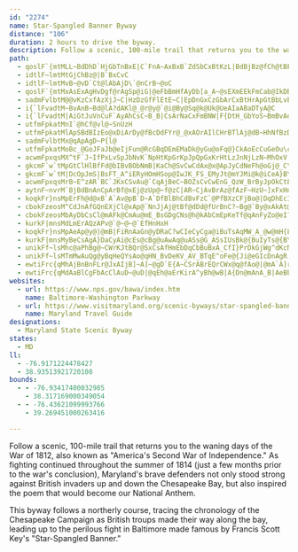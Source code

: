 ```yaml
---
id: "2274"
name: Star-Spangled Banner Byway
distance: "106"
duration: 2 hours to drive the byway.
description: Follow a scenic, 100-mile trail that returns you to the waning days of the War of 1812, also known as "America's Second War of Independence."
path:
  - qoslF`{mtMLL~BdDhD`HjGbTnBxE|C`FnA~AxBxB`ZdSbCxBtKzL|BdBjBz@fCh@tBFtFg@pJiA|Ga@bC?hC^lCv@bBx@rErD
  - idtlF~lmtMtGjChBz@|B`BxCvC
  - idtlF~lmtMvB~@vD`Ct@lAbAjD\`@nCrB~@oC
  - qoslF`{mtMxAsExAgHvDgf@rAgSp@iG|@eFbBmHfAyDb[a_A~@sEXmEEkFmCab@IkDBmEZ{F^yCb@mCxBgJ|AgF|IqUbDqGbHuKtBoD~CqGdMwX~A{Ft@aF`@uER}Ej@cC|FeNnAwBn@q@|@k@xBq@dAo@lP}CtIo@lJZ`UjC`GJdJi@`Eu@d{Aeb@tFmArDShGOby@a@pFLrDj@vCv@|EzBvo@|]jElClDnCrH~HhTvYfClCbFnE|AjAbGrDlExBvF~BnL|Flc@|X
  - sadmFvlbtM@@vKzCxfAzXjJ~C|HzDzGfFlEtE~C|EpDnGxCzGbArCxBtHrApGtBbLvEvTlCxHlFzKlDnGpDpFfD~EpDhEN^pInIbCpBbDrBpE~BhEtA`HvAxOfBbFpAfE`BtFdDxOnMrClBjNfHhHdEfVnQhEnC|GlCl@GxCZtCHrM@bD\~Bj@vFlChCtBpEpExC|BrDlB`FvAxC^rCD|Sq@nFJfCXnE`AzBv@pExBhF`EhF`GjErDjCdB
  - i{`lFvadtM~BvAnB~Bd@lA?dAKl@_@r@y@`@i@By@Sq@k@Uk@UeAIaABaDTyA@C
  - i{`lFvadtM|AiGtJuVnCuF`AyAhCsC~B_B|CsArNaCxFmBNW|F{DtH_GbYoS~BmBvAqAlCuD~CaFhCuFrAwDbBuFjA_GrMe|@bFwYvDuPx@wBnAaCdAmAfBeABoA}MRq@?CgFHo@Xu@~@qAxBaA|AeAdBeCf@mArDgOlB_JD}AQyAoDoKsBsIiDiKi@}Bs@oDmB_EiEiM}E_ZAq@D_@rD{Id@yAnC{Mp@aKd@mLhBiQN{C?{Ae@yG}AgLmAmOCuI_@sGGaFuAm_@SkAsDmMmCuK}@wF_AcE_A}CcCsFOk@OgAEeBFgD`@}CnBwI`FoOdAqAzC_C`E_CN_@GcASo@wG_Z_Am@_@e@iAsCyA{@wAi@eBuAs@kAcAaDiAaDuAkFSk@sAyAsGmGs@oAiEgRYmGDuE\}@n@OxXtEpZtEpDv@jIxBxCjAxE`CbGrD`DjCxC|DlFxKbU~f@tH~LjL~OrBxDr@xB~@`FbDlZdAvFr@tBr@~AdBtCvIrJnCrE~B~Fd@`Bx@xD^lCXrDNdD^t`@NrF^rDx@lEXdAhAdCdb@py@fDmGvI}RjBkIpF_X\sAfEaKdAuCX}BJaBX{F?yBYqA{BsGWsAO_B?aAReCXyAt@yBjOkb@`AwBf@}@lAkA`HoC~AeAb@e@jOqRlCgHrBgD~AqB`DsB|HgD
  - utfmFpkatMnI`@hCf@vl@~SnUzH
  - utfmFpkatMlApSBdBIzEo@xDiArDy@fBcDdFYr@_@xAOrAIlCHrBTlAj@dB~HhNfBzDj@pBRxA@r@AjA]rFLrCT`BbCnKNfB@xAEdAKv@i@`C}@`BiCdDyAfCo@pB[dBM|BNvAh@zAlDpEn@lA^dBNjBNzD?nBEdHc@pP?~BB~BzCtr@A~@Sl@lAj@pGrErB~@`ANlABvDSTwbAe@mEmAaUmBoa@FiAtBeQRsHNgBjBkJv@{HbB}JH}@IuIo@oH?gBTyCn@yA|EsEx@YvCm@d@c@bCuEhCeIv@sAtCgBfFw@x@o@PY
  - sadmFvlbtMx@qApAgD~P{l@
  - utfmFpkatMoBc_@GoJFaJb@eIjFun@RcGBqDEmEMaDk@yGu@oFq@}CkAoEcCuGeOu\cCsDiCcDgBcByDyCeCoAoGyByBe@iFm@kDQcF?mEVqI`A
  - acwmFpxqsMX^tF`J~IfPxLvSpJbNvK`NpHtKpGrKpJpQpGxKrHtLzJnNjLzN~MhOxV|VzItJzInKjIlKhXl_@`FlGzJjL`OdO`HrGlFrE|T`QzP`MvUjOzNjHbNbG|M~EjJ~C`LbEjGjCbGrCvV`NdGxCri@jVxElChLdJvBlA
  - gkcmF`w`tMpGtClHlBfFd@bIBvBObNmB|KaCh@SvCwCdAx@x@ApJyCdNeFh@oGj@_C\o@bDsE|C_CnAk@bAUz@K`BJx@ZdA~@^x@t@fCrMiIlAk@`@A
  - gkcmF`w`tM|DcOpJmS|BsFT_A^iERyHOmHSop@IwJK_FS_EMyJt@mYJMi@k@iCeA}BYs@a@uA}@_@mAY_@qCs@{@eAcBkAUg@
  - acwmFpxqsMrB~E^zAR`BC`JKxCSvAu@`CqAjBeC~BOZsCvCwEnG_QzW_BrByJpOkCtEcBdEcGzMuKjS_LbSwXxg@yP|]
  - aytnF~nvrM`BjBdBnAnCpArBf@xEj@zUp@~f@zC|AR~CjAvBrAz@fAzF~HzU~]xFxHnCrClE~CrAr@rFnBhDh@hIt@vKpAnp@fFv\`ClEd@rB`@hC~@`ErChFdF|ErGlDnGnBxEnCnJbJr_@pH|YdShz@bChJrC|HlAlCjq@ncAfFlH~DvGvChG|@jCzDtOhDbMjBhGlB~E~DrIvC`FbFlGfFxFndAf}@jp@|k@xTnRxL|JfGrFlpAvvArCxC|HjGdIhEzMdFxPrFbV|Izc@tOtGxCxCdBjTtNxH`GjUbRpP`O|HrH`CbCbJrL
  - koqkFr}nsMpErFh@d@xB`A`Av@pB`D~A`DfBlBhCdBvFzC`@PfBXzCFjBo@|DqDhEcIr@w@bC{AvDkBhDmA
  - cbokFzeosM^CdJnAfGQnEXjCl@xAp@`NnJjAj@tBf@dDd@fUrBnC?~Bg@`By@xAkAt@_Ax@uAx@yBx@_EpBmM^gHTaCh@mBn@cAhA}@jLqH|FgDpFyEjD{B~W{KrDsA
  - cbokFzeosMbAyDbCsCl@mAFk@CmAu@mE_BsGDgCNs@h@kAbCmEpKeTf@qAnFyZo@eI?s@NmAhC{KzG{Ux@{DN_D?iNnAco@F_FOgAGkAJ}@Va@
  - kurkF|mnsMdLmErAQzAPv@`@~@~@`EfHnHxH
  - koqkFr}nsMpAeAp@y@|@mB|FiRnAaGn@yDRaC?wCIeCyCga@iBuTsAqMW_A_@w@mH{L@u@Zc@rH{Cr@k@rDaEb@s@Rg@NkBNkYP}B\sBt@{CbAmBxB}Cf@sA\}AVcDO{G?gCNmE`@gEl@eDnAiDfB}D~AiGlDoRt@{KEm@
  - kurkF|mnsMyBeCsAgA}DaCyAi@cEs@cBg@uAwAq@uASs@G_ASsIUsBk@{BuIyTs@{BYeAuEeYc@uDi@cICcEb@sDhAqDN_Ab@aGSiAcA_BUq@UeBIaE@gJAmASkBi@cBuBsFaJ}SgDkGeI{KuDoKo@wA{CgD{AyB_@Og@F
  - unikFf~lsMhc@aPhBg@~CWrKJtBQr@SxCsAfHmEbDqCbBuBxA_CfI}PrDkGjWg^dKcNhEyDfLyHhJ{ErL{FtAk@fCc@v@EnBJrDx@rLvHbIfCnATfA?dCUvA]pAe@n@m@fIwJdJgIpJ_LdJaJxAeAlImF`DmCrCoBxEkChLmFhHuB~Pu@hR]vAUnHuBtH}@|CDnCRvBb@hBlAxLtJnBp@vEz@nCJhD[bCIdM~@vG?fEMtARnLrDbEfCjDjAnGnDbBv@|GxBvA~@rBlB~BtCXn@lDbOtAhDb@t@n@`@bCp@|B~@pIzFhAdAxCrE`F`EhChCt@jARjADtAu@`KI|CNtAhAzEJjDv@tEh@|AxEbHx@x@hC|A|U{OlBsAxAsAfAeB~DsL~@{AnA_A~JuF~AwAfBsBtL}QtByBxAgA|B_@|FYdLqBlAYbQuGtHeChYmG~Ce@~CG`ERzGpBjCh@~Dd@dFVzLtBnC\lDRnMg@hIiA|Bg@xMmF|By@zA[vFW|DF`Gb@rCl@re@lRtBbA|C|BfCzCdJbQdYrm@pAjBrB`BzXhLzQxInCjAbCr@lR`B`Dl@|Ad@fCjArErCfFhCnRlHbAoFrAyDtBmDlGsHpBoCn@iAbAaCrCuIfCuGfEgIvBeDlAeBbe@ah@bE_EbSiPjC_D|BaEh@mAhAgGlDo[hBqN|@{EzAsFhMc_@bBiGtAgLb@aJIeVGkFm@gJuFok@e@sIEmGNgIlAmb@n@sGx@_Ep^ckAl@_Cj@gFJeDUmNLwEbHmn@RgCnD{ZXuDRmFZGlBL\RzBR`AKpAe@`AAdE~AlAPd@Et@_@jBqAd@SlMwBtA]Ti@DYYcULsAl@{@fCqBfBkB~Bg@rAy@v@gAd@cBTiBT_FCgBe@gDOyC?_Fh@qREs@]sAAk@NgCXqAtAgClBaEh@}EdAoFlB}ODgORkFt@uFf@yAvBgCvBkDn@sBb@uCSuGKi@[y@gAuAgDiBmC{CkAgBsCsC_@y@YqAMuAK_CJsBb@kBb@sEn@mCjAeBRm@KuB[eD?gCjBaSh@}NIaBbBqB~@a@jCCxB[dFYvA@hEj@rAEbAs@jBkDVy@^{D\eBbGoT~@yB\{Ax@yFMs@cAsAwC{Ga@mBCyCaB_COc@KaAAyDO_BgCaI_AuESeCE_EXqHReCGsCk@kEiCcI?gBt@sG^qB\aA|E_HrC}EdBiBbDiCfH_FrCyCnHiKdAmC|EmRhA_D~CgGn@cB`CkIhAaCyo@iSkB_AaBaBy@yA{AaFy@kBs@kAu@eA{LkMiB}@}A[sCKyDVwBX}E`BwIrEcAXeAFmAA_Be@aI_D~AaLrA}M^eFr@cPxA_Vt@eG|AgGrBmFjE{G~BkCnAgAvh@e[tQaKrDsAbBWvIYd{@PnDQxASxCs@vB_AnEgCn]kZtFiFjDiCzGmGbCkBhAkApq@cm@vCaD~@qA
  - unikFf~lsMTmMwAuQg@yBqHeQYsAo@qHN_BvDeKV_AV_BTqE^oFe@{Ji@eGIcDnAgR|A{KNmCPoMVeBl@kB
  - ewtiFrc{qMhAjBnBnFLr@JxAIjB]~A]~@gD`E{A~CSrABrEQrCWx@q@fAo@|@mA`A]r@WfAUjCD~@bAxArBzExA`AlCbAnFfCvBr@lGf@lB\fBd@dC~AxCtDbBpC\x@Lz@BrJ[rF?lA?fAJx@^x@dH~GxDqArBSvDXbIpApFl@nDFv@Gz]eFbDm@fHaBbUeGzAgAdGgKnBsB|QaMlFaClJmDrAw@lAgAlFaIxAgBxAqArD{BhBc@tI_@fNUfT?dAE`B]rB_AhFuDbAa@nB_@bA@bCWnAa@|CqBzJaJjO{K
  - ewtiFrc{qMdAaBlCgFbAcClAuD~@uD|@qEh@aErKirA^yBh@wB|A{Dn@mAnA_B|AeBbBuAdAo@lDsAlmB}i@rH_DzDmC`UgR|IgG|o@y[|CgB|DyCrGkGvCoDp^wh@fH{HvF{EpG_EjIoDbIqBlDm@vC_@xCSvFKhD?hBJlI~@hEx@tC`ApGfCjMxHvIfHzCrCtErD~@pArDfDnKhIpGtGxKxLhF`FnDdC|B`AbDx@zp@rK|Ct@|DbBzpAdz@fNtHtLbGrBh@bDPjLeAh@SfIy@HDbBF~A|@lElAd@D^ER_@d@mBmAq@u@kABi@Ne@`r@_^nBqArHoGtE_DtHwEhBoA`CyBDQES}BaCmCwA
websites:
  - url: https://www.nps.gov/bawa/index.htm
    name: Baltimore-Washington Parkway
  - url: https://www.visitmaryland.org/scenic-byways/star-spangled-banner
    name: Maryland Travel Guide
designations:
  - Maryland State Scenic Byway
states:
  - MD
ll:
  - -76.9171224478427
  - 38.93513921720108
bounds:
  - - -76.93417400032985
    - 38.317169000349054
  - - -76.43621099993766
    - 39.269451000263416

---
```


Follow a scenic, 100-mile trail that returns you to the waning days of the War of 1812, also known as "America's Second War of Independence." As fighting continued throughout the summer of 1814 (just a few months prior to the war's conclusion), Maryland's brave defenders not only stood strong against British invaders up and down the Chesapeake Bay, but also inspired the poem that would become our National Anthem.

This byway follows a northerly course, tracing the chronology of the Chesapeake Campaign as British troups made their way along the bay, leading up to the perilous fight in Baltimore made famous by Francis Scott Key's "Star-Spangled Banner."
